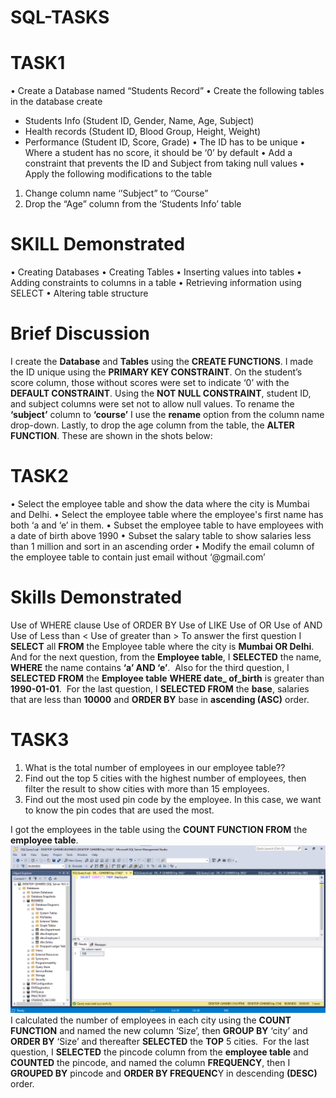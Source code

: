 # SQL-TASKS
# TASK1 
•	Create a Database named “Students Record”
•	Create the following tables in the database create
- Students Info  (Student ID, Gender, Name, Age, Subject)
- Health records (Student ID, Blood Group, Height, Weight)
-	Performance (Student ID, Score, Grade)
•	The ID has to be unique
•	Where a student has no score, it should be ‘0’ by default
•	Add a constraint that prevents the ID and Subject from taking null values
•	Apply the following modifications to the table
1.	Change column name ‘’Subject” to ‘’Course” 
2.	Drop the “Age” column from the ‘Students Info’ table
  # SKILL Demonstrated
•	Creating Databases
•	Creating Tables
•	Inserting values into tables
•	Adding constraints to columns in a table
•	Retrieving information using SELECT
•	Altering table structure
 # Brief Discussion
I create the **Database** and **Tables** using the **CREATE FUNCTIONS**. I made the ID unique using the **PRIMARY KEY CONSTRAINT**. On the student’s score column, those without scores were set to indicate ‘0’ with the **DEFAULT CONSTRAINT**. Using the **NOT NULL CONSTRAINT**, student ID, and subject columns were set not to allow null values.  To rename the **‘subject’** column to **‘course’** I use the **rename** option from the column name drop-down. Lastly, to drop the age column from the table, the **ALTER FUNCTION**. These are shown in the  shots below:
![]()


# TASK2 
•	Select the employee table and show the data where the city is Mumbai and Delhi. 
•	Select the employee table where the employee's first name has both ‘a and ‘e’  in them. 
•	 Subset the employee table to have employees with a date of birth above 1990
•	Subset the salary table to show salaries less than 1 million and sort in an ascending order
•	Modify the email column of the employee table to contain just email without ‘@gmail.com’
# Skills Demonstrated
Use of WHERE clause
Use of ORDER BY
Use of LIKE
Use of OR
Use of AND
Use of Less than <
Use of greater than >
To answer the first question I **SELECT** all **FROM** the Employee table where the city is **Mumbai OR Delhi**.
![]()
And for the next question,  from the **Employee table**, I **SELECTED** the name, **WHERE** the name contains **‘a’ AND ‘e’**. 
![]()
Also for the third question, I **SELECTED FROM** the **Employee table** **WHERE date_ of_birth** is greater than **1990-01-01**.
![]()
For the last question, I **SELECTED FROM** the **base**, salaries that are less than **10000** and **ORDER BY** base in **ascending (ASC)** order.
![]()


# TASK3
1. What is the total number of employees in our employee table??
2. Find out the top 5 cities with the highest number of employees, then filter the result to show cities with more than 15 employees.
3. Find out the most used pin code by the employee. In this case, we want to know the pin codes that are used the most.
  
I got the employees in the table using the **COUNT FUNCTION FROM** the **employee table**.
![](TASK3.1.png)
I calculated the number of employees in each city using the **COUNT FUNCTION** and named the new column ‘Size’, then **GROUP BY** ‘city’ and **ORDER BY** ‘Size’ and thereafter **SELECTED** the **TOP** 5 cities.
![]()
For the last question, I **SELECTED** the pincode column from the **employee table** and **COUNTED** the pincode, and named the column **FREQUENCY**, then I **GROUPED BY** pincode and **ORDER BY FREQUENC**Y in descending **(DESC)**  order.









